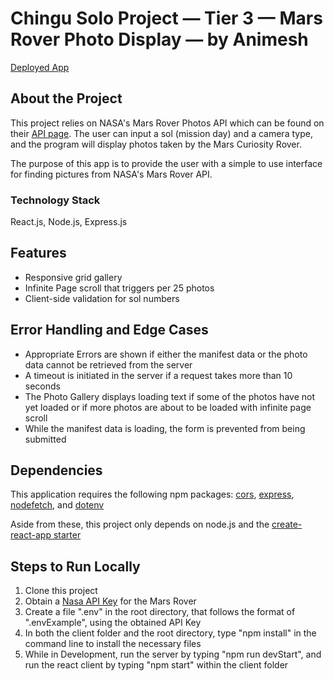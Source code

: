 # Chingu Solo Project — Tier 3 — Mars Rover Photo Display — by Animesh

[Deployed App][deployedApp]

## About the Project
This project relies on NASA's Mars Rover Photos API which can be found on their [API page][nasaAPIS]. The user can input a sol (mission day) and a camera type, and the program will display photos taken by the Mars Curiosity Rover.

The purpose of this app is to provide the user with a simple to use interface for finding pictures from NASA's Mars Rover API. 

### Technology Stack
React.js, Node.js, Express.js


## Features
* Responsive grid gallery
* Infinite Page scroll that triggers per 25 photos
* Client-side validation for sol numbers

## Error Handling and Edge Cases
* Appropriate Errors are shown if either the manifest data or the photo data cannot be retrieved from the server
* A timeout is initiated in the server if a request takes more than 10 seconds
* The Photo Gallery displays loading text if some of the photos have not yet loaded or if more photos are about to be loaded with infinite page scroll
* While the manifest data is loading, the form is prevented from being submitted

## Dependencies
This application requires the following npm packages: [cors][cors], [express][express], [nodefetch][nodefetch], and [dotenv][dotenv]

Aside from these, this project only depends on node.js and the [create-react-app starter][CRA]

## Steps to Run Locally
1. Clone this project
2. Obtain a [Nasa API Key][nasaAPIs] for the Mars Rover 
3. Create a file ".env" in the root directory, that follows the format of ".envExample", using the obtained API Key
4. In both the client folder and the root directory, type "npm install" in the command line to install the necessary files
5. While in Development, run the server by typing "npm run devStart", and run the react client by typing "npm start" within the client folder


[deployedApp]: https://mars-photo-animesh.herokuapp.com/
[nasaAPIs]: https://api.nasa.gov/
[cors]: https://www.npmjs.com/package/cors
[express]: https://www.npmjs.com/package/express
[nodefetch]: https://www.npmjs.com/package/node-fetch
[dotenv]: https://www.npmjs.com/package/dotenv
[CRA]: https://reactjs.org/docs/create-a-new-react-app.html